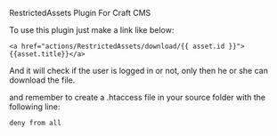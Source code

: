 RestrictedAssets Plugin For Craft CMS

To use this plugin just make a link like below:

`<a href="actions/RestrictedAssets/download/{{ asset.id }}">{{asset.title}}</a>`

And it will check if the user is logged in or not, only then he or she can download the file.

and remember to create a .htaccess file in your source folder with the following line:

`deny from all`

